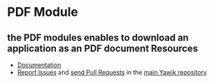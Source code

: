 PDF Module
====

the PDF modules enables to download an application as an PDF document
Resources
----
  * [Documentation](https://yawik.readthedocs.io/en/latest/modules/pdf/index.html)
  * [Report Issues](https://github.com/cross-solution/YAWIK/issues) and
    [send Pull Requests](https://github.com/cross-solution/YAWIK/pulls)
    in the [main Yawik repository](https://github.com/cross-solution/YAWIK)